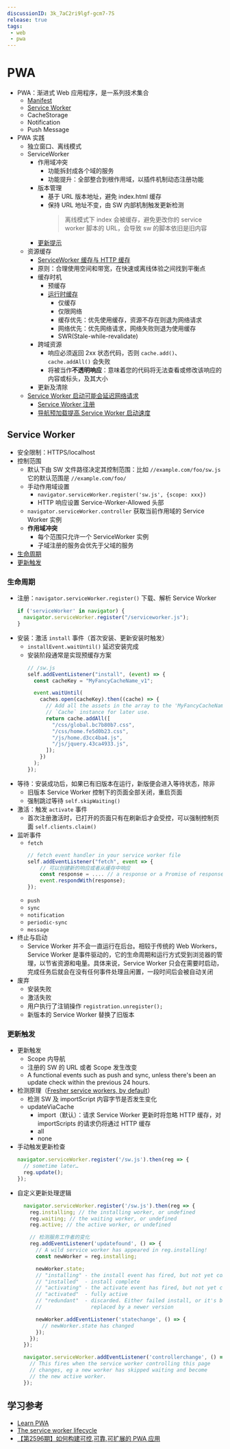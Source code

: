 ```yaml
---
discussionID: 3k_7aC2ri9lgf-gcm7-7S
release: true
tags:
 - web
 - pwa
---
```


# PWA

- PWA：渐进式 Web 应用程序，是一系列技术集合
  - [Manifest](https://developer.mozilla.org/en-US/docs/Web/Manifest)
  - [Service Worker](#service-worker)
  - CacheStorage
  - Notification
  - Push Message
- PWA 实践
  - 独立窗口、离线模式
  - ServiceWorker 
    - 作用域冲突
      - 功能拆封成各个域的服务
      - 功能提升：全部整合到根作用域，以插件机制动态注册功能
    - 版本管理
      - 基于 URL 版本地址，避免 index.html 缓存
      - 保持 URL 地址不变，由 SW 内部机制触发更新检测
        > 离线模式下 index 会被缓存，避免更改你的 service worker 脚本的 URL，会导致 sw 的脚本依旧是旧内容
    - [更新提示](https://developer.chrome.com/docs/workbox/handling-service-worker-updates)
  - 资源缓存
    - [ServiceWorker 缓存与 HTTP 缓存](https://mp.weixin.qq.com/s/OlOMm20cSRaQESiZ_DC7mQ)
    - 原则：合理使用空间和带宽，在快速或离线体验之间找到平衡点
    - 缓存时机
      - 预缓存
      - [运行时缓存](https://developer.chrome.com/docs/workbox/caching-strategies-overview)
        - 仅缓存  
        - 仅限网络
        - 缓存优先：优先使用缓存，资源不存在则退为网络请求 
        - 网络优先：优先网络请求，网络失败则退为使用缓存 
        - SWR(Stale-while-revalidate)
    - 跨域资源
      - 响应必须返回 2xx 状态代码，否则 `cache.add()`、`cache.addAll()` 会失败
      - 将被当作**不透明响应**：意味着您的代码将无法查看或修改该响应的内容或标头，及其大小
    - 更新及清除
  - [Service Worker 启动可能会延迟网络请求](https://developer.chrome.com/docs/workbox/service-worker-deployment#service_worker_startup_can_delay_network_requests)
    - [Service Worker 注册](https://web.dev/articles/service-workers-registration?hl=zh-cn)
    - [导航预加载提高 Service Worker 启动速度](https://web.dev/blog/navigation-preload)

## Service Worker

- 安全限制：HTTPS/localhost
- 控制范围
  - 默认下由 SW 文件路径决定其控制范围：比如 `//example.com/foo/sw.js` 它的默认范围是 `//example.com/foo/`
  - 手动作用域设置
    - `navigator.serviceWorker.register('sw.js', {scope: xxx})`
    - HTTP 响应设置 Service-Worker-Allowed 头部
  - `navigator.serviceWorker.controller` 获取当前作用域的 Service Worker 实例
  - **作用域冲突**
    - 每个范围只允许一个 ServiceWorker 实例
    - 子域注册的服务会优先于父域的服务
- [生命周期](#生命周期)
- [更新触发](#更新触发)

### 生命周期

- 注册：`navigator.serviceWorker.register()` 下载、解析 Service Worker
  ```js
  if ('serviceWorker' in navigator) {
    navigator.serviceWorker.register("/serviceworker.js");
  }
  ```
- 安装：激活 `install` 事件（首次安装、更新安装时触发）
  - `installEvent.waitUntil()` 延迟安装完成
  - 安装阶段通常是实现预缓存方案
    ```js
    // /sw.js
    self.addEventListener("install", (event) => {
      const cacheKey = "MyFancyCacheName_v1";

      event.waitUntil(
        caches.open(cacheKey).then((cache) => {
          // Add all the assets in the array to the 'MyFancyCacheName_v1'
          // `Cache` instance for later use.
          return cache.addAll([
            "/css/global.bc7b80b7.css",
            "/css/home.fe5d0b23.css",
            "/js/home.d3cc4ba4.js",
            "/js/jquery.43ca4933.js",
          ]);
        })
      );
    });
    ```
- 等待：安装成功后，如果已有旧版本在运行，新版便会进入等待状态，除非
  - 旧版本 Service Worker 控制下的页面全部关闭，重启页面
  - 强制跳过等待 `self.skipWaiting()`
- 激活：触发 `activate` 事件
  - 首次注册激活时，已打开的页面只有在刷新后才会受控，可以强制控制页面 `self.clients.claim()`
- 监听事件
  - `fetch`
    ```js
    // fetch event handler in your service worker file
    self.addEventListener("fetch", event => {
        // 可以创建新的响应或者从缓存中响应
        const response = .... // a response or a Promise of response
        event.respondWith(response);
    });
    ```
  - `push`
  - `sync`
  - `notification`
  - `periodic-sync`
  - `message`
- 终止与启动
  - Service Worker 并不会一直运行在后台。相较于传统的 Web Workers，Service Worker 是事件驱动的，它的生命周期和运行方式受到浏览器的管理，以节省资源和电量。具体来说，Service Worker 只会在需要时启动，完成任务后就会在没有任何事件处理且闲置，一段时间后会被自动关闭
- 废弃
  - 安装失败
  - 激活失败
  - 用户执行了注销操作 `registration.unregister();`
  - 新版本的 Service Worker 替换了旧版本

### 更新触发

- 更新触发
  - Scope 内导航
  - 注册的 SW 的 URL 或者 Scope 发生改变
  - A functional events such as push and sync, unless there's been an update check within the previous 24 hours.
- 检测原理（[Fresher service workers, by default](https://developer.chrome.com/blog/fresher-sw)）
  - 检测 SW 及 importScript 内容字节是否发生变化
  - updateViaCache 
    - import（默认）：请求 Service Worker 更新时将忽略 HTTP 缓存，对 importScripts 的请求仍将通过 HTTP 缓存
    - all
    - none
- 手动触发更新检查
  ```js
  navigator.serviceWorker.register('/sw.js').then(reg => {
    // sometime later…
    reg.update();
  });
  ```
- 自定义更新处理逻辑
  ```js
    navigator.serviceWorker.register('/sw.js').then(reg => {
      reg.installing; // the installing worker, or undefined
      reg.waiting; // the waiting worker, or undefined
      reg.active; // the active worker, or undefined

      // 检测服务工作者的变化
      reg.addEventListener('updatefound', () => {
        // A wild service worker has appeared in reg.installing!
        const newWorker = reg.installing;

        newWorker.state;
        // "installing" - the install event has fired, but not yet complete
        // "installed"  - install complete
        // "activating" - the activate event has fired, but not yet complete
        // "activated"  - fully active
        // "redundant"  - discarded. Either failed install, or it's been
        //                replaced by a newer version

        newWorker.addEventListener('statechange', () => {
          // newWorker.state has changed
        });
      });
    });

    navigator.serviceWorker.addEventListener('controllerchange', () => {
      // This fires when the service worker controlling this page
      // changes, eg a new worker has skipped waiting and become
      // the new active worker.
    });
  ```

## 学习参考

- [Learn PWA](https://web.dev/learn/pwa/)
- [The service worker lifecycle](https://web.dev/service-worker-lifecycle/)
- [【第2596期】如何构建可控,可靠,可扩展的 PWA 应用](https://mp.weixin.qq.com/s/4fuP1puANOOGdGj0oAny1Q)